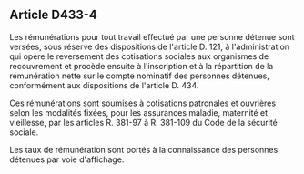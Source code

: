 Article D433-4
----
Les rémunérations pour tout travail effectué par une personne détenue sont
versées, sous réserve des dispositions de l'article D. 121, à l'administration
qui opère le reversement des cotisations sociales aux organismes de recouvrement
et procède ensuite à l'inscription et à la répartition de la rémunération nette
sur le compte nominatif des personnes détenues, conformément aux dispositions de
l'article D. 434.

Ces rémunérations sont soumises à cotisations patronales et ouvrières selon les
modalités fixées, pour les assurances maladie, maternité et vieillesse, par les
articles R. 381-97 à R. 381-109 du Code de la sécurité sociale.

Les taux de rémunération sont portés à la connaissance des personnes détenues
par voie d'affichage.
